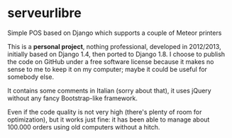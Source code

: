 # serveurlibre
Simple POS based on Django which supports a couple of Meteor printers

This is a **personal project**, nothing professional, developed in 2012/2013, initially based on Django 1.4, then ported to Django 1.8.
I choose to publish the code on GitHub under a free software license because it makes no sense to me to keep it on my computer; maybe it could be useful for somebody else.

It contains some comments in Italian (sorry about that), it uses jQuery without any fancy Bootstrap-like framework.

Even if the code quality is not very high (there's plenty of room for optimization), but it works just fine: it has been able to manage about 100.000 orders using old computers without a hitch.
